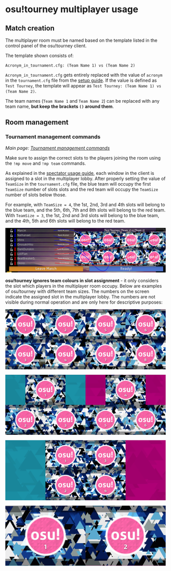 # osu!tourney multiplayer usage

## Match creation

The multiplayer room must be named based on the template listed in the control panel of the osu!tourney client.

The template shown consists of:

```
Acronym_in_tournament.cfg: (Team Name 1) vs (Team Name 2)
```

`Acronym_in_tournament.cfg` gets entirely replaced with the value of `acronym` in the `tournament.cfg` file from the [setup guide](/wiki/osu!tourney/Setup).
If the value is defined as `Test Tourney`, the template will appear as `Test Tourney: (Team Name 1) vs (Team Name 2)`.

The team names (`Team Name 1` and `Team Name 2`) can be replaced with any team name, **but keep the brackets `()` around them**.

## Room management

### Tournament management commands

*Main page: [Tournament management commands](/wiki/osu!tourney/Tournament_management_commands)*

Make sure to assign the correct slots to the players joining the room using the `!mp move` and `!mp team` commands.

As explained in the [spectator usage guide](/wiki/osu!tourney/Spectator_usage), each window in the client is assigned to a slot in the multiplayer lobby. After properly setting the value of `TeamSize` in the `tournament.cfg` file, the blue team will occupy the first `TeamSize` number of slots slots and the red team will occupy the `TeamSize` number of slots below those.

For example, with `TeamSize = 4`, the 1st, 2nd, 3rd and 4th slots will belong to the blue team, and the 5th, 6th, 7th and 8th slots will belong to the red team. With `TeamSize = 3`, the 1st, 2nd and 3rd slots will belong to the blue team, and the 4th, 5th and 6th slots will belong to the red team.

![The correspondence of the windows in osu!tourney to the respective multiplayer room slots](img/Osutourneyassignment.png "osu!tourney Player Assignment")

**osu!tourney ignores team colours in slot assignment** - it only considers the slot which players in the multiplayer room occupy. Below are examples of osu!tourney with different team sizes. The numbers on the screen indicate the assigned slot in the multiplayer lobby. The numbers are not visible during normal operation and are only here for descriptive purposes:

![TeamSize = 4](img/Osutourneywindows.png)

![TeamSize = 3](img/Teamsize3.png "TeamSize = 3")

![TeamSize = 2](img/Teamsize2.png "TeamSize = 2")

![TeamSize = 1](img/Teamsize1.png "TeamSize = 1")
